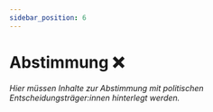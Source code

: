 ```yaml
---
sidebar_position: 6
---
```


# Abstimmung ❌

_Hier müssen Inhalte zur Abstimmung mit politischen Entscheidungsträger:innen
hinterlegt werden._
